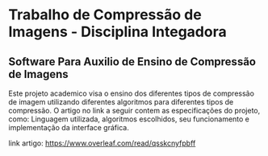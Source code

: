 # Trabalho de Compressão de Imagens - Disciplina Integadora
## Software Para Auxilio de Ensino de Compressão de Imagens

Este projeto academico visa o ensino dos diferentes tipos de compressão de imagem utilizando diferentes algoritmos para diferentes tipos de compressão. O artigo no link a seguir contem as especificações do projeto, como: Linguagem utilizada, algoritmos escolhidos, seu funcionamento e implementação da interface gráfica.

link artigo: https://www.overleaf.com/read/qsskcnyfpbff
